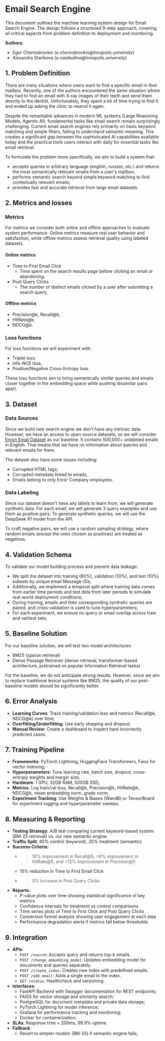 # Email Search Engine

This document outlines the machine learning system design for Email Search Engine. The design follows a structured 9-step approach, covering all critical aspects from problem definition to deployment and monitoring.

**Authors:**

- Egor Chernobrovkin (_e.chernobrovkin@innopolis.university_)
- Alexandra Starikova (_a.nasibullina@innopolis.university_)

## **1. Problem Definition**

There are many situations where users want to find a specific email in their mailbox. Recently, one of the authors encountered the same situation where they had to find an email with X-ray images of their teeth and send them directly to the dentist. Unfortunately, they spent a lot of time trying to find it and ended up asking the clinic to resend it again.

Despite the remarkable advances in modern ML systems (Large Reasoning Models, Agentic AI), fundamental tasks like email search remain surprisingly challenging. Current email search engines rely primarily on basic keyword matching and simple filters, failing to understand semantic meaning. This creates a significant gap between the sophisticated AI capabilities available today and the practical tools users interact with daily for essential tasks like email retrieval.

To formulate the problem more specifically, we aim to build a system that:

- accepts queries in arbitrary language (english, russian, etc.) and returns the most semantically relevant emails from a user's mailbox;
- performs semantic search beyond simple keyword matching to find contextually relevant emails;
- provides fast and accurate retrieval from large email datasets.

## **2. Metrics and losses**

### Metrics

For metrics we consider both online and offline approaches to evaluate system performance. Online metrics measure real user behavior and satisfaction, while offline metrics assess retrieval quality using labeled datasets.

#### Online metrics

- Time to First Email Click
  - Time spent on the search results page before clicking an email or abandoning.
- Post Query Clicks
  - The number of distinct emails clicked by a user after submitting a search query.

#### Offline metrics

- Precision@k, Recall@k;
- HitRate@k;
- NDCG@k.

### Loss functions

For loss functions we will experiment with:

- Triplet loss;
- Info-NCE loss;
- Positive/Negative Cross-Entropy loss.

These loss functions aim to bring semantically similar queries and emails closer together in the embedding space while pushing dissimilar pairs apart.

## **3. Dataset**

### Data Sources

Since we build new search engine we don't have any intrinsic data. However, we have an access to open-source datasets, so we will consider [Enron Email Dataset](https://www.kaggle.com/datasets/wcukierski/enron-email-dataset) as our baseline. It contains 500,000+ unlabeled emails in English. That means that we have no information about queries and relevant emails for them.

The dataset also have some issues including:

- Corrupted HTML tags;
- Corrupted metadata linked to emails;
- Emails belong to only Enror Company employees.

### Data Labeling

Since our dataset doesn't have any labels to learn from, we will generate synthetic data. For each email, we will generate 3 query examples and use them as positive pairs. To generate synthetic queries, we will use the DeepSeek R1 model from the API.

To craft negative pairs, we will use a random sampling strategy, where random emails (except the ones chosen as positives) are treated as negatives.

## **4. Validation Schema**

To validate our model building process and prevent data leakage:

- We split the dataset into training (80%), validation (10%), and test (10%) subsets by unique email Message-IDs;
- Additionally, we implement a temporal split where training data comes from earlier time periods and test data from later periods to simulate real-world deployment conditions;
- During training, emails and their corresponding synthetic queries are paired, and cross-validation is used to tune hyperparameters;
- For each experiment, we ensure no query or email overlap across train and val/test sets;

## **5. Baseline Solution**

For our baseline solution, we will test two model architectures:

- BM25 (sparse retrieval)
- Dense Passage Retriever (dense retrieval, transformer-based architecture, pretrained on popular Information Retrieval tasks)

For the baseline, we do not anticipate strong results. However, since we aim to replace traditional lexical systems like BM25, the quality of our post-baseline models should be significantly better.

## **6. Error Analysis**

- **Learning Curves**: Track training/validation loss and metrics (Recall@k, NDCG@k) over time;
- **Overfitting/Underfitting**: Use early stopping and dropout;
- **Manual Review**: Create a dashboard to inspect hard incorrectly predicted cases.

## **7. Training Pipeline**

- **Frameworks**: PyTorch Lightning, HuggingFace Transformers, Faiss for vector indexing;
- **Hyperparameters**: Tune learning rate, batch size, dropout, cross-entropy weights and margin size;
- **Hardware**: 1 GPU, 32GB RAM, 500GB SSD;
- **Metrics**: Log train/val loss, Recall@k, Precision@k, HitRate@k, NDCG@k, mean embedding norm, grads norm;
- **Experiment Tracking**: Use Weights & Biases (WandB) or TensorBoard for experiment logging and hyperparameter sweeps.

## **8. Measuring & Reporting**

- **Testing Strategy**: A/B test comparing current keyword-based system (BM-25 retrieval) vs. our new semantic engine.
- **Traffic Split**: 80% control (keyword), 20% treatment (semantic).
- **Success Criteria**:
  - > 10% improvement in Recall@5, >8% improvement in HitRate@5, and >12% improvement in Precision@5
  - 15% reduction in Time to First Email Click
  - > 5% increase in Post Query Clicks
- **Reports**:
  - P-value plots over time showing statistical significance of key metrics
  - Confidence intervals for treatment vs control comparisons
  - Time series plots of Time to First Click and Post Query Clicks
  - Conversion funnel analysis showing user engagement at each step
  - Performance degradation alerts if metrics fall below thresholds

## **9. Integration**

- **APIs**:
  - `POST /search`: Accepts query and returns top-k emails.
  - `POST /change_embedding_model`: Updates embedding model for documents and queries separately.
  - `POST /create_index`: Creates new index with predefined emails.
  - `POST /add_email`: Adds a single email to the index.
  - `GET /status`: Healthcheck and versioning.
- **Interfaces**:
  - FastAPI Backend with Swagger documentation for REST endpoints;
  - FAISS for vector storage and similarity search;
  - PostgreSQL for document metadata and private data storage;
  - PyTorch Lightning for model inference;
  - Grafana for performance tracking and monitoring;
  - Docker for containerization;
- **SLAs**: Response time < 200ms, 99.9% uptime.
- **Fallback**:
  - Revert to simpler models (BM-25) if semantic engine fails;
